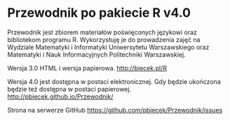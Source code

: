 Przewodnik po pakiecie R v4.0
============================

Przewodnik jest zbiorem materiałów poświęconych językowi oraz bibliotekom programu R. Wykorzystuję je do prowadzenia zajęć na Wydziale Matematyki i Informatyki Uniwersytetu Warszawskiego oraz Matematyki i Nauk Informacyjnych Politechniki Warszawskiej.


Wersja 3.0 HTML i wersja papierowa.
http://biecek.pl/R

Wersja 4.0 jest dostępna w postaci elektronicznej. Gdy będzie ukończona będzie też dostępna w postaci papierowej.
http://pbiecek.github.io/Przewodnik/

Strona na serwerze GitHub
https://github.com/pbiecek/Przewodnik/issues
